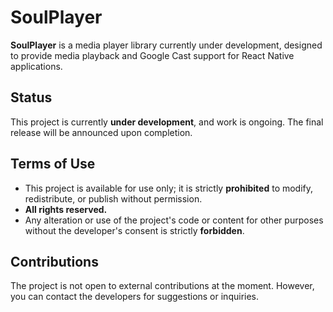 # SoulPlayer

**SoulPlayer** is a media player library currently under development, designed to provide media playback and Google Cast support for React Native applications.

## Status

This project is currently **under development**, and work is ongoing. The final release will be announced upon completion.

## Terms of Use

- This project is available for use only; it is strictly **prohibited** to modify, redistribute, or publish without permission.
- **All rights reserved.**
- Any alteration or use of the project's code or content for other purposes without the developer's consent is strictly **forbidden**.

## Contributions

The project is not open to external contributions at the moment. However, you can contact the developers for suggestions or inquiries.
